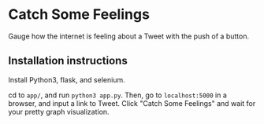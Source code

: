 Catch Some Feelings
===========

Gauge how the internet is feeling about a Tweet with the push of a button.

## Installation instructions

Install Python3, flask, and selenium.

cd to `app/`, and run `python3 app.py`. Then, go to `localhost:5000` in a browser, and input a link to Tweet. Click "Catch Some Feelings" and wait for your pretty graph visualization.

